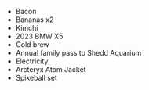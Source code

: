 - Bacon
- Bananas x2
- Kimchi
- 2023 BMW X5
- Cold brew
- Annual family pass to Shedd Aquarium
- Electricity 
- Arcteryx Atom Jacket
- Spikeball set